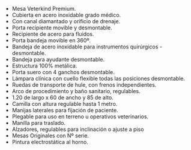 - Mesa Veterkind Premium.
- Cubierta en acero inoxidable grado médico.
- Con canal diamantado y orificio de drenaje.
- Porta recipiente movible y desmontable.
- Recipiente de acero para fluidos.
- Porta bandeja movible en 360º.
- Bandeja de acero inoxidable para instrumentos quirúrgicos - desmontable.
- Bandeja para ayudante desmontable.
- Estructura 100% metálica.
- Porta suero con 4 ganchos desmontable.
- Lámpara clínica con cuello flexible todas las posiciones desmontable.
- Ruedas de transporte de hule, con frenos independientes.
- Arco de procedimiento y baño sanitario, regulables.
- 1.20 de largo x 60 de ancho y 85 de alto.
- Camilla con altura regulable hasta 1 metro.
- Manijas laterales para fijación de paciente.
- Plegable para uso en terreno u operativos veterinarios.
- Manilla para traslado.
- Alzadores, regulables para inclinación o ajuste a piso
- Mesas Originales con Nº serie.
- Pintura electrostática al horno.